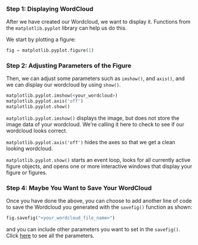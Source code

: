 <!--title={Displaying WordCloud}-->

### Step 1: Displaying WordCloud

After we have created our Wordcloud, we want to display it. Functions from the `matplotlib.pyplot` library can help us do this. 

We start by plotting a figure:

```python
fig = matplotlib.pyplot.figure(1)
```

### Step 2: Adjusting Parameters of the Figure

Then, we can adjust some parameters such as `imshow()`, and `axis()`, and we can display our wordcloud by using `show()`.


```python
matplotlib.pyplot.imshow(<your_wordcloud>)
matplotlib.pyplot.axis('off')
matplotlib.pyplot.show()
```

`matplotlib.pyplot.imshow()` displays the image, but does not store the image data of your wordcloud. We're calling it here to check to see if our wordcloud looks correct.

`matplotlib.pyplot.axis('off')` hides the axes so that we get a clean looking wordcloud.

`matplotlib.pyplot.show()` starts an event loop, looks for all currently active figure objects, and opens one or more interactive windows that display your figure or figures.

### Step 4: Maybe You Want to Save Your WordCloud


Once you have done the above, you can choose to add another line of code to save the Wordcloud you generated with the `savefig()` function as shown:

```python
fig.savefig("<your_wordcloud_file_name>")
```

and you can include other parameters you want to set in the `savefig()`. Click [here](https://matplotlib.org/3.1.1/api/pyplot_summary.html) to see all the parameters.